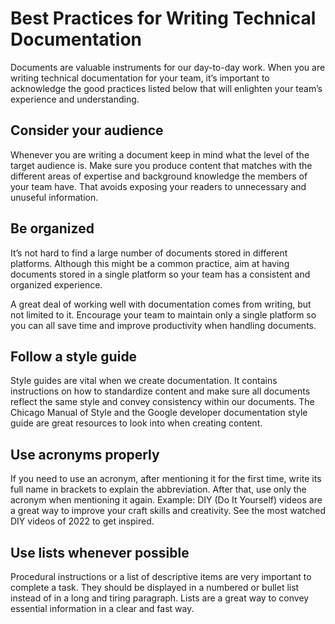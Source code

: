 # Best Practices for Writing Technical Documentation

Documents are valuable instruments for our day-to-day work. When you are writing technical documentation for your team, it’s important to acknowledge the good practices listed below that will enlighten your team’s experience and understanding.

## Consider your audience

Whenever you are writing a document keep in mind what the level of the target audience is. Make sure you produce content that matches with the different areas of expertise and background knowledge the members of your team have. That avoids exposing your readers to unnecessary and unuseful information.

## Be organized

It’s not hard to find a large number of documents stored in different platforms. Although this might be a common practice, aim at having documents stored in a single platform so your team has a consistent and organized experience.

A great deal of working well with documentation comes from writing, but not limited to it. Encourage your team to maintain only a single platform so you can all save time and improve productivity when handling documents. 

## Follow a style guide

Style guides are vital when we create documentation. It contains instructions on how to standardize content and make sure all documents reflect the same style and convey consistency within our documents. The Chicago Manual of Style and the Google developer documentation style guide are great resources to look into when creating content.  

## Use acronyms properly

If you need to use an acronym, after mentioning it for the first time, write its full name in brackets to explain the abbreviation. After that, use only the acronym when mentioning it again. Example: DIY (Do It Yourself) videos are a great way to improve your craft skills and creativity. See the most watched DIY videos of 2022 to get inspired.

## Use lists whenever possible

Procedural instructions or a list of descriptive items are very important to complete a task. They should be displayed in a numbered or bullet list instead of in a long and tiring paragraph. Lists are a great way to convey essential information in a clear and fast way.
